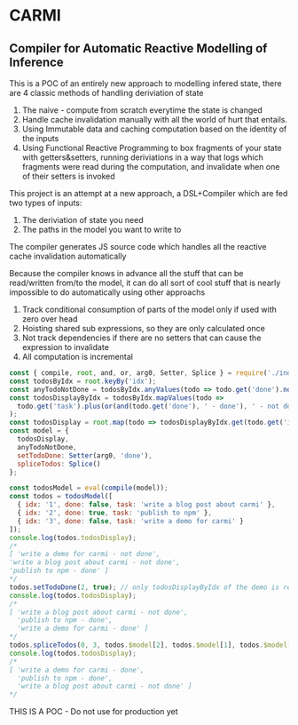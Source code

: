 # CARMI

## Compiler for Automatic Reactive Modelling of Inference

This is a POC of an entirely new approach to modelling infered state, there are 4 classic methods of handling
deriviation of state

1. The naive - compute from scratch everytime the state is changed
2. Handle cache invalidation manually with all the world of hurt that entails.
3. Using Immutable data and caching computation based on the identity of the inputs
4. Using Functional Reactive Programming to box fragments of your state with getters&setters, running deriviations in a
   way that logs which fragments were read during the computation, and invalidate when one of their setters is invoked

This project is an attempt at a new approach, a DSL+Compiler which are fed two types of inputs:

1. The deriviation of state you need
2. The paths in the model you want to write to

The compiler generates JS source code which handles all the reactive cache invalidation automatically

Because the compiler knows in advance all the stuff that can be read/written from/to the model, it can do all sort of
cool stuff that is nearly impossible to do automatically using other approachs

1. Track conditional consumption of parts of the model only if used with zero over head
2. Hoisting shared sub expressions, so they are only calculated once
3. Not track dependencies if there are no setters that can cause the expression to invalidate
4. All computation is incremental

```js
const { compile, root, and, or, arg0, Setter, Splice } = require('./index');
const todosByIdx = root.keyBy('idx');
const anyTodoNotDone = todosByIdx.anyValues(todo => todo.get('done').not());
const todosDisplayByIdx = todosByIdx.mapValues(todo =>
  todo.get('task').plus(or(and(todo.get('done'), ' - done'), ' - not done'))
);
const todosDisplay = root.map(todo => todosDisplayByIdx.get(todo.get('idx')));
const model = {
  todosDisplay,
  anyTodoNotDone,
  setTodoDone: Setter(arg0, 'done'),
  spliceTodos: Splice()
};

const todosModel = eval(compile(model));
const todos = todosModel([
  { idx: '1', done: false, task: 'write a blog post about carmi' },
  { idx: '2', done: true, task: 'publish to npm' },
  { idx: '3', done: false, task: 'write a demo for carmi' }
]);
console.log(todos.todosDisplay);
/*
[ 'write a demo for carmi - not done',
'write a blog post about carmi - not done',
'publish to npm - done' ]
*/
todos.setTodoDone(2, true); // only todosDisplayByIdx of the demo is recalculated
console.log(todos.todosDisplay);
/*
[ 'write a blog post about carmi - not done',
  'publish to npm - done',
  'write a demo for carmi - done' ]
*/
todos.spliceTodos(0, 3, todos.$model[2], todos.$model[1], todos.$model[0]); // todosDisplayByIdx is not called at all
console.log(todos.todosDisplay);
/*
[ 'write a demo for carmi - done',
  'publish to npm - done',
  'write a blog post about carmi - not done' ]
*/

```
THIS IS A POC - Do not use for production yet
